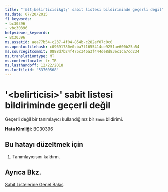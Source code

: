 ```yaml
---
title: "'&lt;belirticisi&gt;' sabit listesi bildiriminde geçerli değil"
ms.date: 07/20/2015
f1_keywords:
- bc30396
- vbc30396
helpviewer_keywords:
- BC30396
ms.assetid: aea77b54-c237-4f04-854b-c282ef07c0c0
ms.openlocfilehash: c09691780e0cba7f1655414ce9251ae600b25a54
ms.sourcegitcommit: 0888d7b24f475c346a3f444de8d83ec1ca7cd234
ms.translationtype: MT
ms.contentlocale: tr-TR
ms.lasthandoff: 12/22/2018
ms.locfileid: "53760568"
---
```

# <a name="ltspecifiergt-is-not-valid-on-an-enum-declaration"></a>'&lt;belirticisi&gt;' sabit listesi bildiriminde geçerli değil
Geçerli değil bir tanımlayıcı kullandığınız bir `Enum` bildirimi.  
  
 **Hata Kimliği:** BC30396  
  
## <a name="to-correct-this-error"></a>Bu hatayı düzeltmek için  
  
1.  Tanımlayıcısını kaldırın.  
  
## <a name="see-also"></a>Ayrıca Bkz.  
 [Sabit Listelerine Genel Bakış](../../visual-basic/programming-guide/language-features/constants-enums/enumerations-overview.md)
